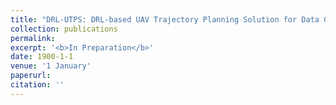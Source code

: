 ```yaml
---
title: "DRL-UTPS: DRL-based UAV Trajectory Planning Solution for Data Collection in Dynamic IoT Network"
collection: publications
permalink: 
excerpt: '<b>In Preparation</b>'
date: 1900-1-1
venue: '1 January'
paperurl: 
citation: ''
---
```

